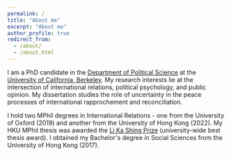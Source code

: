 ```yaml
---
permalink: /
title: "About me"
excerpt: "About me"
author_profile: true
redirect_from: 
  - /about/
  - /about.html
---
```


I am a PhD candidate in the [Department of Political Science](https://polisci.berkeley.edu/) at the [University of California, Berkeley](https://www.berkeley.edu/). My research interests lie at the intersection of international relations, political psychology, and public opinion. My dissertation studies the role of uncertainty in the peace processes of international rapprochement and reconciliation. 

I hold two MPhil degrees in International Relations - one from the University of Oxford (2019) and another from the University of Hong Kong (2022). My HKU MPhil thesis was awarded the [Li Ka Shing Prize](https://www.youtube.com/watch?v=eNkZJqz55rQ) (university-wide best thesis award). I obtained my Bachelor's degree in Social Sciences from the University of Hong Kong (2017). 
